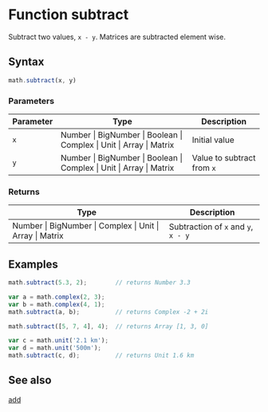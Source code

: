 # Function subtract

Subtract two values, `x - y`. Matrices are subtracted element wise.


## Syntax

```js
math.subtract(x, y)
```

### Parameters

Parameter | Type | Description
--------- | ---- | -----------
`x`       | Number &#124; BigNumber &#124; Boolean &#124; Complex &#124; Unit &#124; Array &#124; Matrix | Initial value
`y`       | Number &#124; BigNumber &#124; Boolean &#124; Complex &#124; Unit &#124; Array &#124; Matrix | Value to subtract from `x`

### Returns

Type | Description
---- | -----------
Number &#124; BigNumber &#124; Complex &#124; Unit &#124; Array &#124; Matrix | Subtraction of `x` and `y`, `x - y`


## Examples

```js
math.subtract(5.3, 2);        // returns Number 3.3

var a = math.complex(2, 3);
var b = math.complex(4, 1);
math.subtract(a, b);          // returns Complex -2 + 2i

math.subtract([5, 7, 4], 4);  // returns Array [1, 3, 0]

var c = math.unit('2.1 km');
var d = math.unit('500m');
math.subtract(c, d);          // returns Unit 1.6 km
```


## See also

[add](#add.md)
